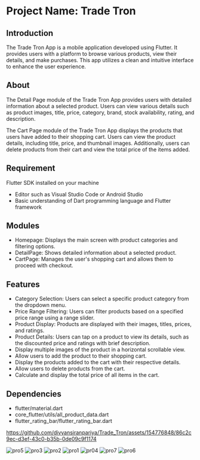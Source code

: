 # Project Name: Trade Tron

## Introduction

The Trade Tron App is a mobile application developed using Flutter. It provides users with a platform to browse various products, view their details, and make purchases. This app utilizes a clean and intuitive interface to enhance the user experience.

## About

The Detail Page module of the Trade Tron App provides users with detailed information about a selected product. Users can view various details such as product images, title, price, category, brand, stock availability, rating, and description.

The Cart Page module of the Trade Tron App displays the products that users have added to their shopping cart. Users can view the product details, including title, price, and thumbnail images. Additionally, users can delete products from their cart and view the total price of the items added.

## Requirement

Flutter SDK installed on your machine
* Editor such as Visual Studio Code or Android Studio
* Basic understanding of Dart programming language and Flutter framework

## Modules

* Homepage: Displays the main screen with product categories and filtering options.
* DetailPage: Shows detailed information about a selected product.
* CartPage: Manages the user's shopping cart and allows them to proceed with checkout.

## Features

* Category Selection: Users can select a specific product category from the dropdown menu.
* Price Range Filtering: Users can filter products based on a specified price range using a range slider.
* Product Display: Products are displayed with their images, titles, prices, and ratings.
* Product Details: Users can tap on a product to view its details, such as the discounted price and ratings with  brief description.
* Display multiple images of the product in a horizontal scrollable view.
* Allow users to add the product to their shopping cart.
* Display the products added to the cart with their respective details.
* Allow users to delete products from the cart.
* Calculate and display the total price of all items in the cart.

## Dependencies

* flutter/material.dart
* core_flutter/utils/all_product_data.dart 
* flutter_rating_bar/flutter_rating_bar.dart


https://github.com/divyansiranpariya/Trade_Tron/assets/154776848/86c2c9ec-d3ef-43c0-b35b-0de09c9f1174


![pro5](https://github.com/divyansiranpariya/Trade_Tron/assets/154776848/338ef382-a243-4a16-af90-0d39ac9fc988)
![pro3](https://github.com/divyansiranpariya/Trade_Tron/assets/154776848/f46ee70a-bc0f-481b-a6b4-213e9bec5337)
![pro2](https://github.com/divyansiranpariya/Trade_Tron/assets/154776848/d4ad4cb3-8da9-4f6c-b99f-4ec68747f694)
![pro1](https://github.com/divyansiranpariya/Trade_Tron/assets/154776848/55f467fe-889b-4f50-b2ab-ad6fe9e5937f)
![pr04](https://github.com/divyansiranpariya/Trade_Tron/assets/154776848/94864a29-c0cc-45cb-98c1-556ef63991ce)
![pro7](https://github.com/divyansiranpariya/Trade_Tron/assets/154776848/6552ec10-a69c-442e-bd15-423858cd8fd3)
![pro6](https://github.com/divyansiranpariya/Trade_Tron/assets/154776848/8dce6a3c-8852-4285-bb79-9b157f312a6a)



